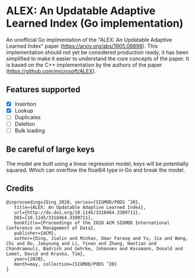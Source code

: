# ALEX: An Updatable Adaptive Learned Index (Go implementation)
An unofficial Go implmentation of the "ALEX: An Updatable Adaptive Learned Index" paper (https://arxiv.org/abs/1905.08898).
This implementation should not yet be considered production ready, it has been simplified to make it easier to understand the core concepts of the paper.
It is based on the C++ implementation by the authors of the paper (https://github.com/microsoft/ALEX).

## Features supported
- [x] Insertion
- [x] Lookup
- [ ] Duplicates
- [ ] Deletion
- [ ] Bulk loading

## Be careful of large keys
The model are built using a linear regression model, keys will be potentially squared. Which can overflow the float64 type in Go and break the model.

## Credits
```
@inproceedings{Ding_2020, series={SIGMOD/PODS ’20},
   title={ALEX: An Updatable Adaptive Learned Index},
   url={http://dx.doi.org/10.1145/3318464.3389711},
   DOI={10.1145/3318464.3389711},
   booktitle={Proceedings of the 2020 ACM SIGMOD International Conference on Management of Data},
   publisher={ACM},
   author={Ding, Jialin and Minhas, Umar Farooq and Yu, Jia and Wang, Chi and Do, Jaeyoung and Li, Yinan and Zhang, Hantian and Chandramouli, Badrish and Gehrke, Johannes and Kossmann, Donald and Lomet, David and Kraska, Tim},
   year={2020},
   month=may, collection={SIGMOD/PODS ’20}
}
```
